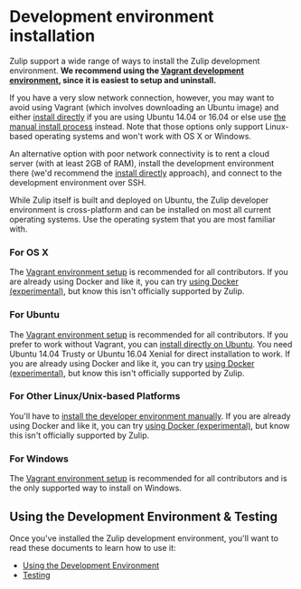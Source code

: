 # Development environment installation

Zulip support a wide range of ways to install the Zulip development
environment. **We recommend using the [Vagrant development
environment][rtd-vagrant-setup], since it is easiest to
setup and uninstall.**

If you have a very slow network connection, however, you may want to avoid
using Vagrant (which involves downloading an Ubuntu image) and
either [install directly][rtd-install-direct] if you are
using Ubuntu 14.04 or 16.04 or else use [the manual install
process][rtd-install-direct] instead. Note that those options only
support Linux-based operating systems and won't work with OS X or Windows.

An alternative option with poor network connectivity is to rent a
cloud server (with at least 2GB of RAM), install the development
environment there (we'd recommend the
[install directly][rtd-install-direct] approach),
and connect to the development environment over SSH.

While Zulip itself is built and deployed on Ubuntu, the Zulip developer
environment is cross-platform and can be installed on most all current
operating systems. Use the operating system that you are most familiar with.

### For OS X

The [Vagrant environment setup][rtd-vagrant-setup] is recommended for all
contributors. If you are already using Docker and like it, you can try [using
Docker (experimental)](install-docker-dev.html), but know this isn't officially
supported by Zulip.

### For Ubuntu

The [Vagrant environment setup][rtd-vagrant-setup] is recommended for all
contributors. If you prefer to work without Vagrant, you can [install directly
on Ubuntu][rtd-install-direct]. You need Ubuntu 14.04 Trusty or Ubuntu 16.04
Xenial for direct installation to work. If you are already using Docker and
like it, you can try [using Docker (experimental)](install-docker-dev.html),
but know this isn't officially supported by Zulip.

### For Other Linux/Unix-based Platforms

You'll have to [install the developer environment
manually][rtd-install-generic]. If you are already using Docker and like it,
you can try [using Docker (experimental)](install-docker-dev.html), but know
this isn't officially supported by Zulip.

### For Windows

The [Vagrant environment setup][rtd-vagrant-setup] is recommended for all
contributors and is the only supported way to install on Windows.

## Using the Development Environment & Testing

Once you've installed the Zulip development environment, you'll want
to read these documents to learn how to use it:

* [Using the Development Environment](using-dev-environment.html)
* [Testing](testing.html)

[rtd-vagrant-setup]: dev-env-first-time-contributors.html
[rtd-install-direct]: install-ubuntu-without-vagrant-dev.html
[rtd-install-generic]: install-generic-unix-dev.html
